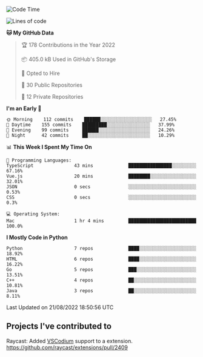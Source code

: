 <!--START_SECTION:waka-->
![Code Time](http://img.shields.io/badge/Code%20Time-114%20hrs%2030%20mins-blue)

![Lines of code](https://img.shields.io/badge/From%20Hello%20World%20I%27ve%20Written-983%20Thousand%20lines%20of%20code-blue)

**🐱 My GitHub Data** 

> 🏆 178 Contributions in the Year 2022
 > 
> 📦 405.0 kB Used in GitHub's Storage 
 > 
> 💼 Opted to Hire
 > 
> 📜 30 Public Repositories 
 > 
> 🔑 12 Private Repositories  
 > 
**I'm an Early 🐤** 

```text
🌞 Morning    112 commits    ██████░░░░░░░░░░░░░░░░░░░   27.45% 
🌆 Daytime    155 commits    █████████░░░░░░░░░░░░░░░░   37.99% 
🌃 Evening    99 commits     ██████░░░░░░░░░░░░░░░░░░░   24.26% 
🌙 Night      42 commits     ██░░░░░░░░░░░░░░░░░░░░░░░   10.29%

```


📊 **This Week I Spent My Time On** 

```text
💬 Programming Languages: 
TypeScript               43 mins             ████████████████░░░░░░░░░   67.16% 
Vue.js                   20 mins             ████████░░░░░░░░░░░░░░░░░   32.01% 
JSON                     0 secs              ░░░░░░░░░░░░░░░░░░░░░░░░░   0.53% 
CSS                      0 secs              ░░░░░░░░░░░░░░░░░░░░░░░░░   0.3%

💻 Operating System: 
Mac                      1 hr 4 mins         █████████████████████████   100.0%

```

**I Mostly Code in Python** 

```text
Python                   7 repos             ████░░░░░░░░░░░░░░░░░░░░░   18.92% 
HTML                     6 repos             ████░░░░░░░░░░░░░░░░░░░░░   16.22% 
Go                       5 repos             ███░░░░░░░░░░░░░░░░░░░░░░   13.51% 
C++                      4 repos             ██░░░░░░░░░░░░░░░░░░░░░░░   10.81% 
Java                     3 repos             ██░░░░░░░░░░░░░░░░░░░░░░░   8.11%

```



 Last Updated on 21/08/2022 18:50:56 UTC
<!--END_SECTION:waka-->

## Projects I've contributed to
Raycast: Added [VSCodium](https://github.com/VSCodium/vscodium) support to a extension. https://github.com/raycast/extensions/pull/2409
